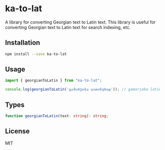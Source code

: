 # ka-to-lat
A library for converting Georgian text to Latin text. This library is useful for converting Georgian text to Latin text for search indexing, etc.

## Installation
```bash
npm install --save ka-to-lat
```

## Usage
```javascript
import { georgianToLatin } from "ka-to-lat";

console.log(georgianToLatin('გამარჯობა ლათინურად')); // gamarjoba latinurad
```

## Types
```typescript
function georgianToLatin(text: string): string;
```

## License
MIT
```